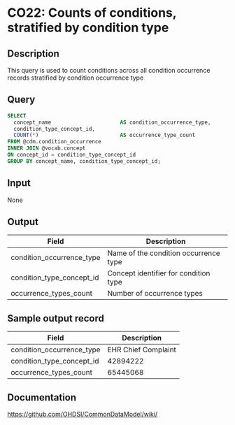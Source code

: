 <!---
Group:condition occurrence
Name:CO22 Counts of conditions, stratified by condition type
Author:Patrick Ryan
CDM Version: 5.0
-->

# CO22: Counts of conditions, stratified by condition type

## Description
This query is used to count conditions across all condition occurrence records stratified by condition occurrence type

## Query
```sql
SELECT 
  concept_name                      AS condition_occurrence_type, 
  condition_type_concept_id, 
  COUNT(*)                          AS occurrence_type_count
FROM @cdm.condition_occurrence
INNER JOIN @vocab.concept 
ON concept_id = condition_type_concept_id
GROUP BY concept_name, condition_type_concept_id;
```

## Input

None

## Output

|  Field |  Description |
| --- | --- |
| condition_occurrence_type | Name of the condition occurrence type |
| condition_type_concept_id | Concept identifier for condition type |
| occurrence_types_count | Number of occurrence types |

## Sample output record

|  Field |  Description |
| --- | --- |
| condition_occurrence_type |  EHR Chief Complaint |
| condition_type_concept_id |  42894222 |
| occurrence_types_count |  65445068 |


## Documentation
https://github.com/OHDSI/CommonDataModel/wiki/
